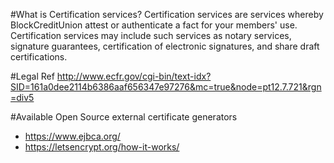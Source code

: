 
#What is Certification services?
Certification services are services whereby BlockCreditUnion attest or authenticate a fact for your members' use. Certification services may include such services as notary services, signature guarantees, certification of electronic signatures, and share draft certifications.

#Legal Ref
http://www.ecfr.gov/cgi-bin/text-idx?SID=161a0dee2114b6386aaf656347e97276&mc=true&node=pt12.7.721&rgn=div5

#Available Open Source external certificate generators
* https://www.ejbca.org/
* https://letsencrypt.org/how-it-works/
